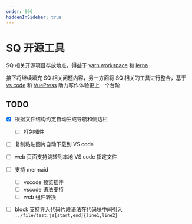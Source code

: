 ```yaml
---
order: 996
hiddenInSidebar: true
---
```


# SQ 开源工具

SQ 相关开源项目存放地点，得益于 [yarn workspace](https://yarn.bootcss.com/docs/cli/workspace/) 和 [lerna](https://www.npmjs.com/package/lerna)

接下将继续填充 SQ 相关问题内容，另一方面将 SQ 相关的工具进行整合，基于 [vs code](https://code.visualstudio.com/) 和 [VuePress](https://www.vuepress.cn/) 助力写作体验更上一个台阶

## TODO

- [x] 根据文件结构约定自动生成导航和侧边栏
  - [ ] 打包插件
- [ ] 复制粘贴图片自动下载到 VS code
- [ ] web 页面支持跳转到本地 VS code 指定文件
- [ ] 支持 mermaid

  - [ ] vscode 预览插件
  - [ ] vscode 语法支持
  - [ ] web 组件转换

- [ ] block 支持导入代码片段语法在代码块中间引入 `../file/test.js[start,end]{line1,line2}`
